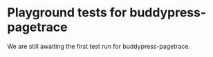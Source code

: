 # Playground tests for buddypress-pagetrace
We are still awaiting the first test run for buddypress-pagetrace.
